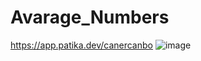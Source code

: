 # Avarage_Numbers
https://app.patika.dev/canercanbo
![image](https://user-images.githubusercontent.com/107541646/218314285-253129d7-1784-492a-9023-998de65e6aea.png)
